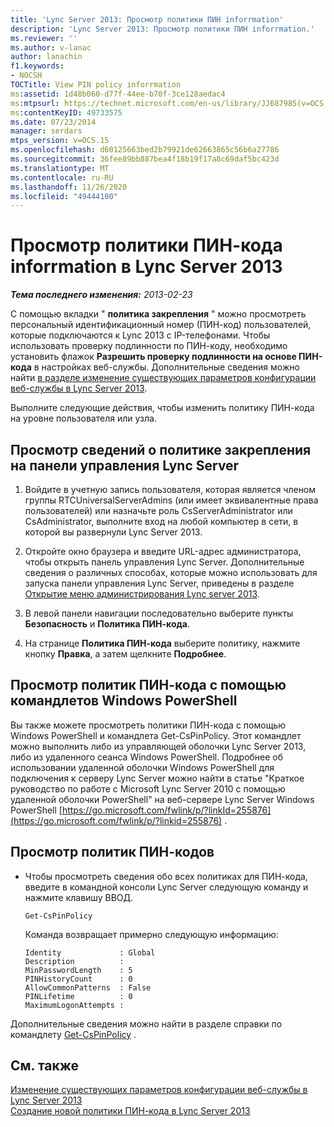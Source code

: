```yaml
---
title: 'Lync Server 2013: Просмотр политики ПИН inforrmation'
description: 'Lync Server 2013: Просмотр политики ПИН inforrmation.'
ms.reviewer: ''
ms.author: v-lanac
author: lanachin
f1.keywords:
- NOCSH
TOCTitle: View PIN policy inforrmation
ms:assetid: 1d48b060-d77f-44ee-b70f-3ce128aedac4
ms:mtpsurl: https://technet.microsoft.com/en-us/library/JJ687985(v=OCS.15)
ms:contentKeyID: 49733575
ms.date: 07/23/2014
manager: serdars
mtps_version: v=OCS.15
ms.openlocfilehash: d60125663bed2b79921de62663865c56b6a27786
ms.sourcegitcommit: 36fee89bb887bea4f18b19f17a8c69daf5bc423d
ms.translationtype: MT
ms.contentlocale: ru-RU
ms.lasthandoff: 11/26/2020
ms.locfileid: "49444100"
---
```

# <a name="view-pin-policy-inforrmation-in-lync-server-2013"></a>Просмотр политики ПИН-кода inforrmation в Lync Server 2013

<div data-xmlns="http://www.w3.org/1999/xhtml">

<div class="topic" data-xmlns="http://www.w3.org/1999/xhtml" data-msxsl="urn:schemas-microsoft-com:xslt" data-cs="https://msdn.microsoft.com/">

<div data-asp="https://msdn2.microsoft.com/asp">



</div>

<div id="mainSection">

<div id="mainBody">

<span> </span>

_**Тема последнего изменения:** 2013-02-23_

С помощью вкладки " **политика закрепления** " можно просмотреть персональный идентификационный номер (ПИН-код) пользователей, которые подключаются к Lync 2013 с IP-телефонами. Чтобы использовать проверку подлинности по ПИН-коду, необходимо установить флажок **Разрешить проверку подлинности на основе ПИН-кода** в настройках веб-службы. Дополнительные сведения можно найти [в разделе изменение существующих параметров конфигурации веб-службы в Lync Server 2013](lync-server-2013-modify-existing-web-service-configuration-settings.md).

Выполните следующие действия, чтобы изменить политику ПИН-кода на уровне пользователя или узла.

<div>

## <a name="to-view-information-about-a-pin-policy-in-lync-server-control-panel"></a>Просмотр сведений о политике закрепления на панели управления Lync Server

1.  Войдите в учетную запись пользователя, которая является членом группы RTCUniversalServerAdmins (или имеет эквивалентные права пользователей) или назначьте роль CsServerAdministrator или CsAdministrator, выполните вход на любой компьютер в сети, в которой вы развернули Lync Server 2013.

2.  Откройте окно браузера и введите URL-адрес администратора, чтобы открыть панель управления Lync Server. Дополнительные сведения о различных способах, которые можно использовать для запуска панели управления Lync Server, приведены в разделе [Открытие меню администрирования Lync server 2013](lync-server-2013-open-lync-server-administrative-tools.md).

3.  В левой панели навигации последовательно выберите пункты **Безопасность** и **Политика ПИН-кода**.

4.  На странице **Политика ПИН-кода** выберите политику, нажмите кнопку **Правка**, а затем щелкните **Подробнее**.

</div>

<div>

## <a name="viewing-pin-policies-by-using-windows-powershell-cmdlets"></a>Просмотр политик ПИН-кода с помощью командлетов Windows PowerShell

Вы также можете просмотреть политики ПИН-кода с помощью Windows PowerShell и командлета Get-CsPinPolicy. Этот командлет можно выполнить либо из управляющей оболочки Lync Server 2013, либо из удаленного сеанса Windows PowerShell. Подробнее об использовании удаленной оболочки Windows PowerShell для подключения к серверу Lync Server можно найти в статье "Краткое руководство по работе с Microsoft Lync Server 2010 с помощью удаленной оболочки PowerShell" на веб-сервере Lync Server Windows PowerShell [https://go.microsoft.com/fwlink/p/?linkId=255876](https://go.microsoft.com/fwlink/p/?linkid=255876) .

<div>

## <a name="to-view-pin-policies"></a>Просмотр политик ПИН-кодов

  - Чтобы просмотреть сведения обо всех политиках для ПИН-кода, введите в командной консоли Lync Server следующую команду и нажмите клавишу ВВОД.
    
        Get-CsPinPolicy
    
    Команда возвращает примерно следующую информацию:
    
        Identity             : Global
        Description          :
        MinPasswordLength    : 5
        PINHistoryCount      : 0
        AllowCommonPatterns  : False
        PINLifetime          : 0
        MaximumLogonAttempts :

</div>

Дополнительные сведения можно найти в разделе справки по командлету [Get-CsPinPolicy](https://docs.microsoft.com/powershell/module/skype/Get-CsPinPolicy) .

</div>

<div>

## <a name="see-also"></a>См. также


[Изменение существующих параметров конфигурации веб-службы в Lync Server 2013](lync-server-2013-modify-existing-web-service-configuration-settings.md)  
[Создание новой политики ПИН-кода в Lync Server 2013](lync-server-2013-create-a-new-pin-policy.md)  
  

</div>

</div>

<span> </span>

</div>

</div>

</div>

